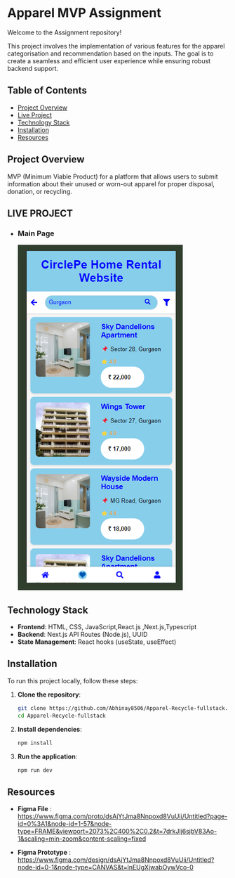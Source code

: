 # Apparel MVP Assignment

Welcome to the Assignment repository!

This project involves the implementation of various features for the apparel categorisation and recommendation based on the inputs. The goal is to create a seamless and efficient user experience while ensuring robust backend support.

## Table of Contents

- [Project Overview](#project-overview)
- [Live Project](#live-project)
- [Technology Stack](#technology-stack)
- [Installation](#installation)
- [Resources](#resources)


## Project Overview

MVP (Minimum Viable Product) for a platform that allows users to submit information about their unused or worn-out apparel for proper disposal, donation, or recycling.

## LIVE PROJECT

  - ### Main Page
    ![Home Page](https://github.com/Abhinay8506/CirclePE-Home-Rental-Website/blob/main/src/assets/imagepro12.png)

## Technology Stack

- **Frontend**: HTML, CSS, JavaScript,React.js ,Next.js,Typescript
- **Backend**: Next.js API Routes (Node.js), UUID
- **State Management**: React hooks (useState, useEffect)

## Installation

To run this project locally, follow these steps:

1. **Clone the repository**:
   ```bash
   git clone https://github.com/Abhinay8506/Apparel-Recycle-fullstack.git
   cd Apparel-Recycle-fullstack

2. **Install dependencies**:
   ```bash
   npm install

3. **Run the application**:
   ```bash
   npm run dev


## Resources

 - **Figma File** : https://www.figma.com/proto/dsAjYtJma8Nnpoxd8VuUii/Untitled?page-id=0%3A1&node-id=1-57&node-type=FRAME&viewport=2073%2C400%2C0.2&t=7drkJlj6sjbV83Ao-1&scaling=min-zoom&content-scaling=fixed
   
 - **Figma Prototype** : https://www.figma.com/design/dsAjYtJma8Nnpoxd8VuUii/Untitled?node-id=0-1&node-type=CANVAS&t=lnEUgXjwabOywVco-0
